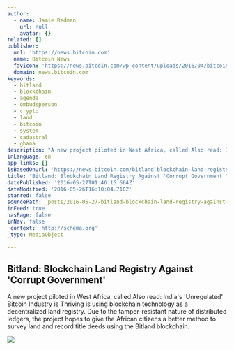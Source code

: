 ```yaml
---
author:
  - name: Jamie Redman
    url: null
    avatar: {}
related: []
publisher:
  url: 'https://news.bitcoin.com'
  name: Bitcoin News
  favicon: 'https://news.bitcoin.com/wp-content/uploads/2016/04/bitcoin_fav.png'
  domain: news.bitcoin.com
keywords:
  - bitland
  - blockchain
  - agenda
  - ombudsperson
  - crypto
  - land
  - bitcoin
  - system
  - cadastral
  - ghana
description: "A new project piloted in West Africa, called Also read: India's 'Unregulated' Bitcoin Industry is Thriving is using blockchain technology as a decentralized land registry. Due to the tamper-resistant nature of distributed ledgers, the project hopes to give the African citizens a better method to survey land and record title deeds using the Bitland blockchain."
inLanguage: en
app_links: []
isBasedOnUrl: 'https://news.bitcoin.com/bitland-blockchain-land-registry/'
title: "Bitland: Blockchain Land Registry Against 'Corrupt Government'"
datePublished: '2016-05-27T01:46:15.664Z'
dateModified: '2016-05-26T16:10:04.710Z'
starred: false
sourcePath: _posts/2016-05-27-bitland-blockchain-land-registry-against-corrupt-governmen.md
inFeed: true
hasPage: false
inNav: false
_context: 'http://schema.org'
_type: MediaObject

---
```

<article style=""><h1>Bitland: Blockchain Land Registry Against 'Corrupt Government'</h1><p>A new project piloted in West Africa, called Also read: India's 'Unregulated' Bitcoin Industry is Thriving is using blockchain technology as a decentralized land registry. Due to the tamper-resistant nature of distributed ledgers, the project hopes to give the African citizens a better method to survey land and record title deeds using the Bitland blockchain.</p><img src="https://news.bitcoin.com/wp-content/uploads/2016/05/Bitland-A-Blockchain-Based-Land-Registry.jpg" /></article>